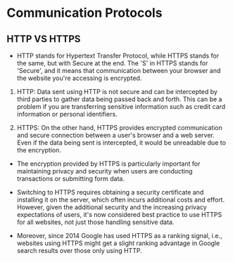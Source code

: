 # Communication Protocols

## HTTP VS HTTPS

- HTTP stands for Hypertext Transfer Protocol, while HTTPS stands for the same, but with Secure at the end. The 'S' in HTTPS stands for 'Secure', and it means that communication between your browser and the website you're accessing is encrypted.

1. HTTP: Data sent using HTTP is not secure and can be intercepted by third parties to gather data being passed back and forth. This can be a problem if you are transferring sensitive information such as credit card information or personal identifiers.

2. HTTPS: On the other hand, HTTPS provides encrypted communication and secure connection between a user's browser and a web server. Even if the data being sent is intercepted, it would be unreadable due to the encryption.

- The encryption provided by HTTPS is particularly important for maintaining privacy and security when users are conducting transactions or submitting form data.

- Switching to HTTPS requires obtaining a security certificate and installing it on the server, which often incurs additional costs and effort. However, given the additional security and the increasing privacy expectations of users, it's now considered best practice to use HTTPS for all websites, not just those handling sensitive data.

- Moreover, since 2014 Google has used HTTPS as a ranking signal, i.e., websites using HTTPS might get a slight ranking advantage in Google search results over those only using HTTP.

